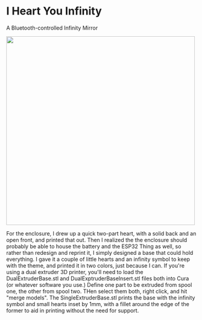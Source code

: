 # I Heart You Infinity
 A Bluetooth-controlled Infinity Mirror
 
 <img src="https://github.com/ThingsRobMade/I-Heart-You-Infinity/blob/main/Images/InfinityHeart3Dparts.JPG" width="500">


For the enclosure, I drew up a quick two-part heart, with a solid back and an open front, and printed that out. Then I realized the the enclosure should probably be able to house the battery and the ESP32 Thing as well, so rather than redesign and reprint it, I simply designed a base that could hold everything. I gave it a couple of little hearts and an infinity symbol to keep with the theme, and printed it in two colors, just because I can. If you're using a dual extruder 3D printer, you'll need to load the DualExtruderBase.stl and DualExptruderBaseInsert.stl files both into Cura (or whatever software you use.) Define one part to be extruded from spool one, the other from spool two. THen select them both, right click, and hit "merge models". The SingleExtruderBase.stl prints the base with the infinity symbol and small hearts inset by 1mm, with a fillet around the edge of the former to aid in printing without the need for support.
